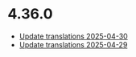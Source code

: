 # 4.36.0
- [Update translations 2025-04-30](https://issues.shopware.com/issues/)
- [Update translations 2025-04-29](https://issues.shopware.com/issues/)